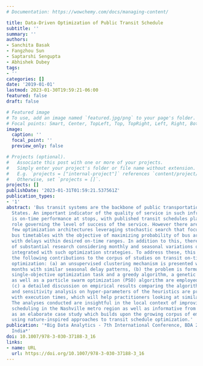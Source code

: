 ```yaml
---
# Documentation: https://wowchemy.com/docs/managing-content/

title: Data-Driven Optimization of Public Transit Schedule
subtitle: ''
summary: ''
authors:
- Sanchita Basak
- Fangzhou Sun
- Saptarshi Sengupta
- Abhishek Dubey
tags:
- ''
categories: []
date: '2019-01-01'
lastmod: 2023-01-30T19:59:21-06:00
featured: false
draft: false

# Featured image
# To use, add an image named `featured.jpg/png` to your page's folder.
# Focal points: Smart, Center, TopLeft, Top, TopRight, Left, Right, BottomLeft, Bottom, BottomRight.
image:
  caption: ''
  focal_point: ''
  preview_only: false

# Projects (optional).
#   Associate this post with one or more of your projects.
#   Simply enter your project's folder or file name without extension.
#   E.g. `projects = ["internal-project"]` references `content/project/deep-learning/index.md`.
#   Otherwise, set `projects = []`.
projects: []
publishDate: '2023-01-31T01:59:21.537561Z'
publication_types:
- '1'
abstract: 'Bus transit systems are the backbone of public transportation in the United
  States. An important indicator of the quality of service in such infrastructures
  is on-time performance at stops, with published transit schedules playing an integral
  role governing the level of success of the service. However there are relatively
  few optimization architectures leveraging stochastic search that focus on optimizing
  bus timetables with the objective of maximizing probability of bus arrivals at timepoints
  with delays within desired on-time ranges. In addition to this, there is a lack
  of substantial research considering monthly and seasonal variations of delay patterns
  integrated with such optimization strategies. To address these, this paper makes
  the following contributions to the corpus of studies on transit on-time performance
  optimization: (a) an unsupervised clustering mechanism is presented which groups
  months with similar seasonal delay patterns, (b) the problem is formulated as a
  single-objective optimization task and a greedy algorithm, a genetic algorithm (GA)
  as well as a particle swarm optimization (PSO) algorithm are employed to solve it,
  (c) a detailed discussion on empirical results comparing the algorithms are provided
  and sensitivity analysis on hyper-parameters of the heuristics are presented along
  with execution times, which will help practitioners looking at similar problems.
  The analyses conducted are insightful in the local context of improving public transit
  scheduling in the Nashville metro region as well as informative from a global perspective
  as an elaborate case study which builds upon the growing corpus of empirical studies
  using nature-inspired approaches to transit schedule optimization.'
publication: '*Big Data Analytics - 7th International Conference, BDA 2019, Ahmedabad,
  India*'
doi: 10.1007/978-3-030-37188-3_16
links:
- name: URL
  url: https://doi.org/10.1007/978-3-030-37188-3_16
---
```

